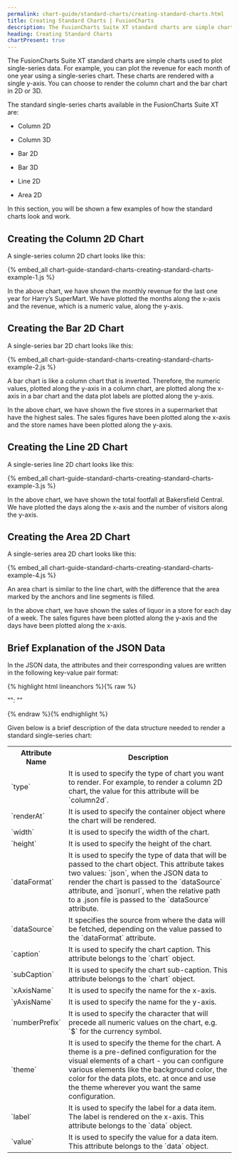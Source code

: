 ```yaml
---
permalink: chart-guide/standard-charts/creating-standard-charts.html
title: Creating Standard Charts | FusionCharts
description: The FusionCharts Suite XT standard charts are simple charts used to plot single-series data.
heading: Creating Standard Charts
chartPresent: true
---
```


The FusionCharts Suite XT standard charts are simple charts used to plot single-series data. For example, you can plot the revenue for each month of one year using a single-series chart. These charts are rendered with a single y-axis. You can choose to render the column chart and the bar chart in 2D or 3D.

The standard single-series charts available in the FusionCharts Suite XT are:

* Column 2D

* Column 3D

* Bar 2D

* Bar 3D

* Line 2D

* Area 2D

In this section, you will be shown a few examples of how the standard charts look and work.

## Creating the Column 2D Chart

A single-series column 2D chart looks like this:

{% embed_all chart-guide-standard-charts-creating-standard-charts-example-1.js %}

In the above chart, we have shown the monthly revenue for the last one year for Harry’s SuperMart. We have plotted the months along the x-axis and the revenue, which is a numeric value, along the y-axis.


## Creating the Bar 2D Chart

A single-series bar 2D chart looks like this:

{% embed_all chart-guide-standard-charts-creating-standard-charts-example-2.js %}

A bar chart is like a column chart that is inverted. Therefore, the numeric values, plotted along the y-axis in a column chart, are plotted along the x-axis in a bar chart and the data plot labels are plotted along the y-axis.

In the above chart, we have shown the five stores in a supermarket that have the highest sales. The sales figures have been plotted along the x-axis and the store names have been plotted along the y-axis.


## Creating the Line 2D Chart

A single-series line 2D chart looks like this:

{% embed_all chart-guide-standard-charts-creating-standard-charts-example-3.js %}

In the above chart, we have shown the total footfall at Bakersfield Central. We have plotted the days along the x-axis and the number of visitors along the y-axis.


## Creating the Area 2D Chart

A single-series area 2D chart looks like this:

{% embed_all chart-guide-standard-charts-creating-standard-charts-example-4.js %}

An area chart is similar to the line chart, with the difference that the area marked by the anchors and line segments is filled.

In the above chart, we have shown the sales of liquor in a store for each day of a week. The sales figures have been plotted along the y-axis and the days have been plotted along the x-axis.


## Brief Explanation of the JSON Data

In the JSON data, the attributes and their corresponding values are written in the following key-value pair format:

{% highlight html lineanchors %}{% raw %}

"<attributeName>": "<value>"

{% endraw %}{% endhighlight %}

Given below is a brief description of the data structure needed to render a standard single-series chart:

<table>
  <tr>
    <th>Attribute Name</th>
    <th>Description</th>
  </tr>
  <tr>
    <td>`type`</td>
    <td>It is used to specify the type of chart you want to render. For example, to render a column 2D chart, the value for this attribute will be `column2d`. </td>
  </tr>
  <tr>
    <td>`renderAt`</td>
    <td>It is used to specify the container object where the chart will be rendered.</td>
  </tr>
  <tr>
    <td>`width`</td>
    <td>It is used to specify the width of the chart.</td>
  </tr>
  <tr>
    <td>`height`</td>
    <td>It is used to specify the height of the chart.</td>
  </tr>
  <tr>
    <td>`dataFormat`</td>
    <td>It is used to specify the type of data that will be passed to the chart object. This attribute takes two values: `json`, when the JSON data to render the chart is passed to the `dataSource` attribute, and `jsonurl`, when the relative path to a .json file is passed to the `dataSource` attribute.</td>
  </tr>
  <tr>
    <td>`dataSource`</td>
    <td>It specifies the source from where the data will be fetched, depending on the value passed to the `dataFormat` attribute.</td>
  </tr>
  <tr>
    <td>`caption`</td>
    <td>It is used to specify the chart caption. This attribute belongs to the `chart` object. </td>
  </tr>
  <tr>
    <td>`subCaption`</td>
    <td>It is used to specify the chart sub-caption. This attribute belongs to the `chart` object. </td>
  </tr>
  <tr>
    <td>`xAxisName`</td>
    <td>It is used to specify the name for the x-axis.</td>
  </tr>
  <tr>
    <td>`yAxisName` </td>
    <td>It is used to specify the name for the y-axis.</td>
  </tr>
  <tr>
    <td>`numberPrefix`</td>
    <td>It is used to specify the character that will precede all numeric values on the chart, e.g. `$` for the currency symbol.</td>
  </tr>
  <tr>
    <td>`theme`</td>
    <td>It is used to specify the theme for the chart. A theme is a pre-defined configuration for the visual elements of a chart - you can configure various elements like the background color, the color for the data plots, etc. at once and use the theme wherever you want the same configuration.</td>
  </tr>
  <tr>
    <td>`label`</td>
    <td>It is used to specify the label for a data item. The label is rendered on the x-axis. This attribute belongs to the `data` object.</td>
  </tr>
  <tr>
    <td>`value`</td>
    <td>It is used to specify the value for a data item. This attribute belongs to the `data` object.</td>
  </tr>
</table>
